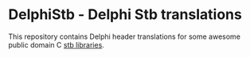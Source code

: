 # DelphiStb - Delphi Stb translations

This repository contains Delphi header translations for some awesome public domain C [stb libraries](https://github.com/nothings/stb).